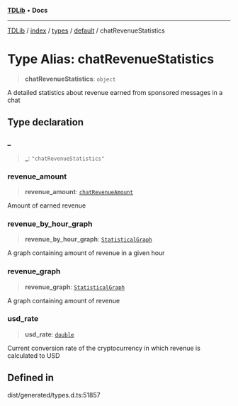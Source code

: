 [**TDLib**](../../../../../../README.md) • **Docs**

***

[TDLib](../../../../../../modules.md) / [index](../../../../../README.md) / [types](../../../README.md) / [default](../README.md) / chatRevenueStatistics

# Type Alias: chatRevenueStatistics

> **chatRevenueStatistics**: `object`

A detailed statistics about revenue earned from sponsored messages in a chat

## Type declaration

### \_

> **\_**: `"chatRevenueStatistics"`

### revenue\_amount

> **revenue\_amount**: [`chatRevenueAmount`](chatRevenueAmount-1.md)

Amount of earned revenue

### revenue\_by\_hour\_graph

> **revenue\_by\_hour\_graph**: [`StatisticalGraph`](StatisticalGraph.md)

A graph containing amount of revenue in a given hour

### revenue\_graph

> **revenue\_graph**: [`StatisticalGraph`](StatisticalGraph.md)

A graph containing amount of revenue

### usd\_rate

> **usd\_rate**: [`double`](double-1.md)

Current conversion rate of the cryptocurrency in which revenue is calculated to USD

## Defined in

dist/generated/types.d.ts:51857
